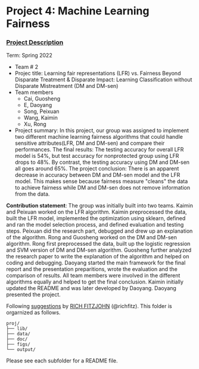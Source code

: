 # Project 4: Machine Learning Fairness

### [Project Description](doc/project4_desc.md)

Term: Spring 2022

+ Team # 2
+ Projec title: Learning fair representations (LFR) vs. Fairness Beyond Disparate Treatment & Disparate Impact: Learning Classification without Disparate Mistreatment (DM and DM-sen)
+ Team members
	+ Cai, Guosheng
	+ E, Daoyang
	+ Song, Peixuan
	+ Wang, Kaimin
	+ Xu, Rong
+ Project summary: In this project, our group was assigned to implement two different machine learning fairness algorithms that could handle sensitive attributes(LFR, DM and DM-sen) and compare their performances. The final results: The testing accuracy for overall LFR model is 54%, but test accuracy for nonprotected group using LFR drops to 48%. By contrast, the testing accuracy using DM and DM-sen all goes around 65%.  The project conclusion: There is an apparent decrease in accuracy between DM and DM-sen model and the LFR model. This makes sense because fairness measure "cleans" the data to achieve fairness while DM and DM-sen does not remove information from the data.
	
**Contribution statement**: The group was initially built into two teams. Kaimin and Peixuan worked on the LFR algorithm. Kaimin preprocessed the data, built the LFR model, implemented the optimization using sklearn, defined and ran the model selection process, and defined evaluation and testing steps. Peixuan did the research part, debugged and drew up an explanation of the algorithm. Rong and Guosheng worked on the DM and DM-sen algorithm. Rong first preprocessed the data, built up the logistic regression and SVM version of DM and DM-sen algorithm. Guosheng further analyzed the research paper to write the explanation of the algorithm and helped on coding and debugging. Daoyang started the main framework for the final report and the presentation preparitions, wrote the evaluation and the comparison of results. All team members were involved in the different algorithms equally and helped to get the final conclusion. Kaimin initially updated the README and was later developed by Daoyang. Daoyang presented the project.

Following [suggestions](http://nicercode.github.io/blog/2013-04-05-projects/) by [RICH FITZJOHN](http://nicercode.github.io/about/#Team) (@richfitz). This folder is orgarnized as follows.

```
proj/
├── lib/
├── data/
├── doc/
├── figs/
└── output/
```

Please see each subfolder for a README file.

